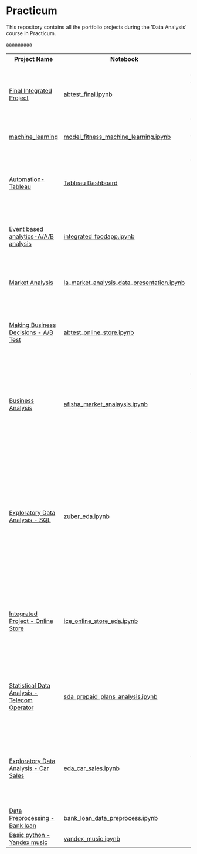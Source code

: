 # Practicum
  This repository contains all the portfolio projects during the 'Data Analysis' course in Practicum.  
  <table>
  <th>Project Name</th><th>Notebook</th><th>Description</th><th>Dependencies</th><th>Sprint</th>
   <tr>
  <td><a href="ab_test_online_store/README.md">Final Integrated Project</a></td><td><a href="ab_test_online_store/abtest_final.ipynb">abtest_final.ipynb</a></td><td>See if the A/B test data taken according to the technical requirements and analyse the result </td><td>Pandas,Numpy,Scipy</td><td>13</td>
  </tr>
  <tr>
  <td><a href="machine_learning/README.md">machine_learning</a></td><td><a href="machine_learning/model_fitness_machine_learning.ipynb">model_fitness_machine_learning.ipynb</a></td>aaa<td>Build a model to predict user churn</td><td>Pandas,Numpy,matplotlib,seaborn,sklearn</td><td>12</td>
  </tr>
 
   <tr>
  <td><a href="tableau/README.md">Automation-Tableau</a></td>
  <td><a href="https://public.tableau.com/app/profile/reva2566/viz/trending_youtube_16514509215520/Dashboard1?publish=yes">Tableau Dashboard</a></td>      <td>Analyze trending videos on YouTube to determine what content deserves marketing attention</td><td>Tableau</td><td>11</td>
    </tr>
   <tr>
  <td><a href="ab_test/Readme.md">Event based analytics-A/A/B analysis</a></td><td><a href="ab_test/integrated_foodapp.ipynb">integrated_foodapp.ipynb</a></td><td>Study the sales funnel and then the results of A/A/B test</td><td>Pandas,Numpy,matplotlib,seaborn,plotle,scipy</td><td>10</td>
  </tr>
  <tr>
  <td><a href="market_analysis/README.md">Market Analysis</a></td><td><a href="market_analysis/la_market_analysis_data_presentation.ipynb">la_market_analysis_data_presentation.ipynb</a></td><td>Prepare some market research on open-source data on restaurants in LA.</td><td>Pandas,numpy,matplotlib,seaborn,plotly</td><td>9</td>
  </tr>
  <tr>
  <td><a href="business_analysis_ab_test/README.md">Making Business Decisions - A/B Test</a></td><td><a href="business_analysis_ab_test/abtest_online_store.ipynb">abtest_online_store.ipynb</a></td><td>Prioritize the hypotheses , launch an A/B test, and analyze the results.</td><td>pandas,numpy,matplotlib</td><td>8</td>
  </tr>
   <tr>
  <td><a href="business_analysis/README.md">Business Analysis</a></td><td><a href="business_analysis/afisha_market_analysis.ipynb">afisha_market_analaysis.ipynb</a></td><td>Study how people use the product,when they start to buy,
how much money each customer brings,When they pay off from yandex.afisha</td><td>pandas,numpy,matplotlib,seaborn</td><td>7</td>
  </tr>
     <tr>
  <td><a href="eda/README.md">Exploratory Data Analysis - SQL </a></td><td><a href="eda/zuber_eda.ipynb">zuber_eda.ipynb</a></td><td>Study Passenger preferences and the impact of external factors on rides.Analyze data from competitors and test a hypothesis about the impact of weather on ride frequency.</td><td>pandas,matplotlib,seaborn,scipy</td><td>6</td>
  </tr>
  <tr>
  <td><a href="eda_online_store/README.md">Integrated Project - Online Store </a></td><td><a href="eda_online_store/ice_online_store_eda.ipynb">ice_online_store_eda.ipynb</a></td><td>Identify patterns that determine whether a game succeeds and spot potential winners for advertising campaigns.</td><td>numpy,pandas,matplotlib,scipy</td><td>5</td>
  </tr>
  <tr>
  <td><a href="sda/README.md">Statistical Data Analysis - Telecom Operator </a></td><td><a href="sda/sda_prepaid_plans_analysis.ipynb">sda_prepaid_plans_analysis.ipynb</a></td>
  <td>analyze clients' behavior and determine which prepaid plan brings in more revenue.</td><td>numpy,pandas,matpltlib,scipy</td><td>4</td>
  </tr>
  <tr>
  <td><a href="eda_car_sales/README.md">Exploratory Data Analysis - Car Sales </a></td><td><a href="eda_car_sales/eda_car_sales.ipynb">eda_car_sales.ipynb</a></td><td>Study data collected
over the last few years and determine which factors influence the price of a vehicle.</td><td>pandas,matplotlib</td><td>3</td>
  </tr>
  <tr>
  <td><a href="data_preprocess/README.md">Data Preprocessing - Bank loan</a></td><td><a href="data_preprocess/bank_loan_data_preprocess.ipynb">bank_loan_data_preprocess.ipynb</a></td>aaa<td></td><td>aaa</td>
  </tr>
   <tr>
  <td><a href="basic_python/README.md">Basic python - Yandex music</a></td><td><a href="basic_python/yandex_music.ipynb">yandex_music.ipynb</a></td>aaa<td></td><td>aaa</td>
  </tr>
  </table>
